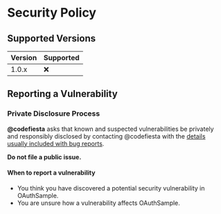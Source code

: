 # Security Policy

## Supported Versions

| Version | Supported          |
| ------- | ------------------ |
| 1.0.x   | :x: |

## Reporting a Vulnerability

### Private Disclosure Process

**@codefiesta** asks that known and suspected vulnerabilities be privately and responsibly disclosed by contacting @codefiesta
with the [details usually included with bug reports][issue-template].

**Do not file a public issue.**

#### When to report a vulnerability

* You think you have discovered a potential security vulnerability in OAuthSample.
* You are unsure how a vulnerability affects OAuthSample.

[issue-template]: https://github.com/codefiesta/OAuthSample/blob/main/.github/ISSUE_TEMPLATE/bug_report.md
  
